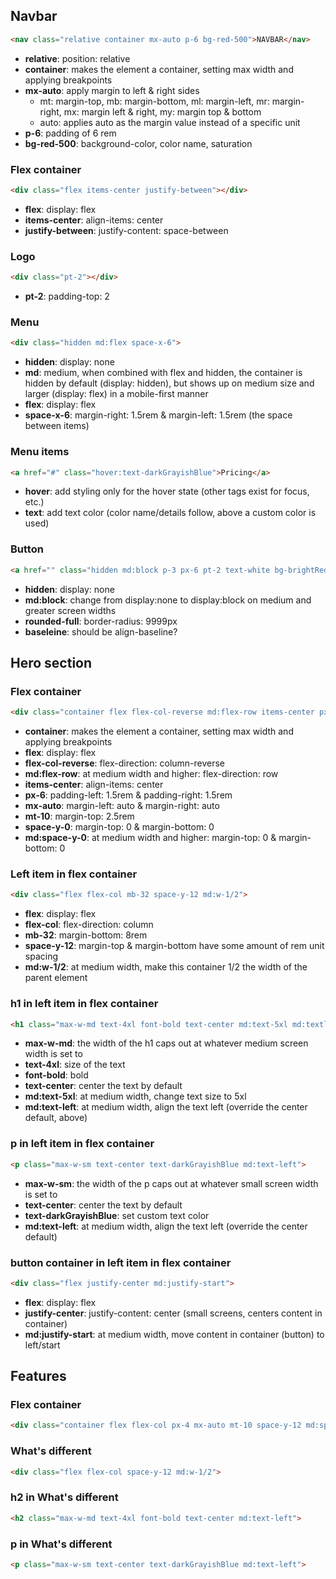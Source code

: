 ## Navbar

```html
<nav class="relative container mx-auto p-6 bg-red-500">NAVBAR</nav>
```
- __relative__: position: relative
- __container__: makes the element a container, setting max width and applying breakpoints
- __mx-auto__: apply margin to left & right sides
    - mt: margin-top, mb: margin-bottom, ml: margin-left, mr: margin-right, mx: margin left & right, my: margin top & bottom
    - auto: applies auto as the margin value instead of a specific unit
- __p-6__: padding of 6 rem
- __bg-red-500__: background-color, color name, saturation

### Flex container

```html
<div class="flex items-center justify-between"></div>
```
- __flex__: display: flex
- __items-center__: align-items: center
- __justify-between__: justify-content: space-between

### Logo

```html
<div class="pt-2"></div>
```
- __pt-2__: padding-top: 2

### Menu

```html
<div class="hidden md:flex space-x-6">
```
- __hidden__: display: none
- __md__: medium, when combined with flex and hidden, the container is hidden by default (display: hidden), but shows up on medium size and larger (display: flex) in a mobile-first manner
- __flex__: display: flex
- __space-x-6__: margin-right: 1.5rem & margin-left: 1.5rem (the space between items)


### Menu items

```html
<a href="#" class="hover:text-darkGrayishBlue">Pricing</a>
```
- __hover__: add styling only for the hover state (other tags exist for focus, etc.)
- __text__: add text color (color name/details follow, above a custom color is used)

### Button

```html
<a href="" class="hidden md:block p-3 px-6 pt-2 text-white bg-brightRed rounded-full baseline hover:bg-brightRedLight">Get Started</a>
```
- __hidden__: display: none
- __md:block__: change from display:none to display:block on medium and greater screen widths
- __rounded-full__: border-radius: 9999px
- __baseleine__: should be align-baseline?

## Hero section

### Flex container

```html
<div class="container flex flex-col-reverse md:flex-row items-center px-6 mx-auto mt-10 space-y-0 md:space-y-0"></div>
```
- __container__: makes the element a container, setting max width and applying breakpoints
- __flex__: display: flex
- __flex-col-reverse__: flex-direction: column-reverse
- __md:flex-row__:  at medium width and higher: flex-direction: row
- __items-center__: align-items: center
- __px-6__: padding-left: 1.5rem & padding-right: 1.5rem
- __mx-auto__: margin-left: auto & margin-right: auto
- __mt-10__: margin-top: 2.5rem
- __space-y-0__: margin-top: 0 & margin-bottom: 0
- __md:space-y-0__: at medium width and higher: margin-top: 0 & margin-bottom: 0

### Left item in flex container

```html
<div class="flex flex-col mb-32 space-y-12 md:w-1/2">
```
- __flex__: display: flex
- __flex-col__: flex-direction: column
- __mb-32__: margin-bottom: 8rem
- __space-y-12__: margin-top & margin-bottom have some amount of rem unit spacing
- __md:w-1/2__: at medium width, make this container 1/2 the width of the parent element

### h1 in left item in flex container

```html
<h1 class="max-w-md text-4xl font-bold text-center md:text-5xl md:textleft">
```
- __max-w-md__: the width of the h1 caps out at whatever medium screen width is set to
- __text-4xl__: size of the text
- __font-bold__: bold
- __text-center__: center the text by default
- __md:text-5xl__: at medium width, change text size to 5xl
- __md:text-left__: at medium width, align the text left (override the center default, above)

### p in left item in flex container

```html
<p class="max-w-sm text-center text-darkGrayishBlue md:text-left">
```
- __max-w-sm__: the width of the p caps out at whatever small screen width is set to
- __text-center__: center the text by default
- __text-darkGrayishBlue__: set custom text color
- __md:text-left__: at medium width, align the text left (override the center default)

### button container in left item in flex container

```html
<div class="flex justify-center md:justify-start">
```
- __flex__: display: flex
- __justify-center__: justify-content: center (small screens, centers content in container)
- __md:justify-start__: at medium width, move content in container (button) to left/start

## Features

### Flex container

```html
<div class="container flex flex-col px-4 mx-auto mt-10 space-y-12 md:space-y-0 md:flex-row">
```

### What's different

```html
<div class="flex flex-col space-y-12 md:w-1/2">
```

### h2 in What's different

```html
<h2 class="max-w-md text-4xl font-bold text-center md:text-left">
```

### p in What's different

```html
<p class="max-w-sm text-center text-darkGrayishBlue md:text-left">
```